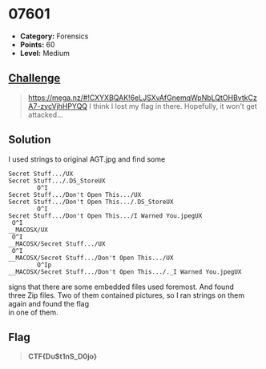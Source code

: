 # 07601

* **Category:** Forensics
* **Points:** 60
* **Level:** Medium

## [Challenge](https://ctflearn.com/challenge/97)

> https://mega.nz/#!CXYXBQAK!6eLJSXvAfGnemqWpNbLQtOHBvtkCzA7-zycVjhHPYQQ I think I lost my flag in there. Hopefully, it won't get attacked...

## Solution
I used strings to original AGT.jpg and find some  
```
Secret Stuff.../UX
Secret Stuff.../.DS_StoreUX
        O^I
Secret Stuff.../Don't Open This.../UX
Secret Stuff.../Don't Open This.../.DS_StoreUX
        O^I
Secret Stuff.../Don't Open This.../I Warned You.jpegUX
 O^I
__MACOSX/UX
 O^I
__MACOSX/Secret Stuff.../UX
 O^I
__MACOSX/Secret Stuff.../Don't Open This.../UX
        O^Ip
__MACOSX/Secret Stuff.../Don't Open This.../._I Warned You.jpegUX
```
signs that there are some embedded files used foremost. And found  
three Zip files. Two of them contained pictures, so I ran strings on them again and found the flag  
in one of them.  

## Flag
> **CTF{Du$t1nS_D0jo}**
